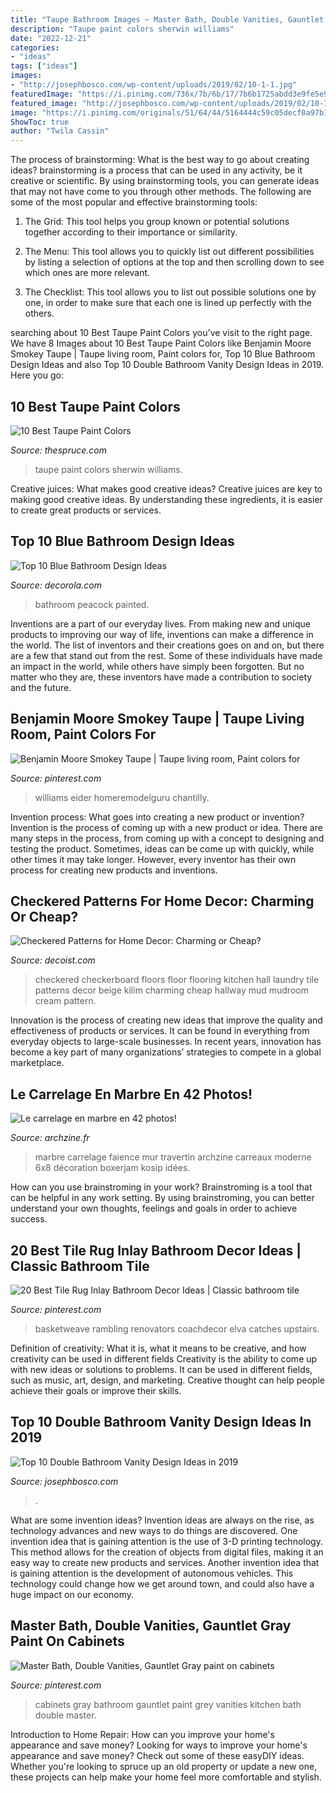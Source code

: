 ```yaml
---
title: "Taupe Bathroom Images ~ Master Bath, Double Vanities, Gauntlet Gray Paint On Cabinets"
description: "Taupe paint colors sherwin williams"
date: "2022-12-21"
categories:
- "ideas"
tags: ["ideas"]
images:
- "http://josephbosco.com/wp-content/uploads/2019/02/10-1-1.jpg"
featuredImage: "https://i.pinimg.com/736x/7b/6b/17/7b6b1725abdd3e9fe5e96823b70c902e--living-room-colors-taupe-living-room-decor.jpg"
featured_image: "http://josephbosco.com/wp-content/uploads/2019/02/10-1-1.jpg"
image: "https://i.pinimg.com/originals/51/64/44/5164444c59c05decf0a97b112b9bd2c6.jpg"
ShowToc: true
author: "Twila Cassin"
---
```



The process of brainstorming: What is the best way to go about creating ideas?
brainstorming is a process that can be used in any activity, be it creative or scientific. By using brainstorming tools, you can generate ideas that may not have come to you through other methods. The following are some of the most popular and effective brainstorming tools:
1. The Grid: This tool helps you group known or potential solutions together according to their importance or similarity.

2. The Menu: This tool allows you to quickly list out different possibilities by listing a selection of options at the top and then scrolling down to see which ones are more relevant.

3. The Checklist: This tool allows you to list out possible solutions one by one, in order to make sure that each one is lined up perfectly with the others.

	

		
searching about 10 Best Taupe Paint Colors you've visit to the right page. We have 8 Images about 10 Best Taupe Paint Colors like Benjamin Moore Smokey Taupe | Taupe living room, Paint colors for, Top 10 Blue Bathroom Design Ideas and also Top 10 Double Bathroom Vanity Design Ideas in 2019. Here you go:
		
    
## 10 Best Taupe Paint Colors

<img loading=lazy src="https://www.thespruce.com/thmb/66oBCZQFiJN4FlzrbFc2nZLIK3o=/6757x4744/filters:fill(auto,1)/Sherwin-Williams_LivingRoom_MothWingSW91741-5c6d8669c9e77c0001f24f0a.jpg" onerror="this.onerror=null;this.src='https://tse1.mm.bing.net/th?id=OIP.bPs1vEnx_z9XD5mTBrU24gHaFM&amp;pid=15.1';" alt="10 Best Taupe Paint Colors">

_Source: thespruce.com_

>taupe paint colors sherwin williams. 

	

Creative juices: What makes good creative ideas?
Creative juices are key to making good creative ideas. By understanding these ingredients, it is easier to create great products or services.

    
## Top 10 Blue Bathroom Design Ideas

<img loading=lazy src="http://www.decorola.com/wp-content/uploads/2014/11/totally-blue-cute-bathroom.jpg" onerror="this.onerror=null;this.src='https://tse1.mm.bing.net/th?id=OIP.ftO3jY8ZjvRp1qD3bNbO-QAAAA&amp;pid=15.1';" alt="Top 10 Blue Bathroom Design Ideas">

_Source: decorola.com_

>bathroom peacock painted. 

	

Inventions are a part of our everyday lives. From making new and unique products to improving our way of life, inventions can make a difference in the world. The list of inventors and their creations goes on and on, but there are a few that stand out from the rest. Some of these individuals have made an impact in the world, while others have simply been forgotten. But no matter who they are, these inventors have made a contribution to society and the future.

    
## Benjamin Moore Smokey Taupe | Taupe Living Room, Paint Colors For

<img loading=lazy src="https://i.pinimg.com/736x/7b/6b/17/7b6b1725abdd3e9fe5e96823b70c902e--living-room-colors-taupe-living-room-decor.jpg" onerror="this.onerror=null;this.src='https://tse1.mm.bing.net/th?id=OIP.kmGv-KeUqU6L4egjKGnm-AHaFj&amp;pid=15.1';" alt="Benjamin Moore Smokey Taupe | Taupe living room, Paint colors for">

_Source: pinterest.com_

>williams eider homeremodelguru chantilly. 

	

Invention process: What goes into creating a new product or invention?
Invention is the process of coming up with a new product or idea. There are many steps in the process, from coming up with a concept to designing and testing the product. Sometimes, ideas can be come up with quickly, while other times it may take longer. However, every inventor has their own process for creating new products and inventions.

    
## Checkered Patterns For Home Decor: Charming Or Cheap?

<img loading=lazy src="http://cdn.decoist.com/wp-content/uploads/2012/05/checkered-flooring-hall-with-open-kitchen-design.jpg" onerror="this.onerror=null;this.src='https://tse1.mm.bing.net/th?id=OIP.1HN0L-M4tVXm5Oz-R8nasQHaE5&amp;pid=15.1';" alt="Checkered Patterns for Home Decor: Charming or Cheap?">

_Source: decoist.com_

>checkered checkerboard floors floor flooring kitchen hall laundry tile patterns decor beige kilim charming cheap hallway mud mudroom cream pattern. 

	

Innovation is the process of creating new ideas that improve the quality and effectiveness of products or services. It can be found in everything from everyday objects to large-scale businesses. In recent years, innovation has become a key part of many organizations’ strategies to compete in a global marketplace.

    
## Le Carrelage En Marbre En 42 Photos!

<img loading=lazy src="https://archzine.fr/wp-content/uploads/2016/01/salle-de-bain-beige-marbre-de-carrare-prix-pour-la-salle-de-bain-taupe.jpg" onerror="this.onerror=null;this.src='https://tse1.mm.bing.net/th?id=OIP.wC4KY1Wb6pF43pgC7-6ZAAHaLH&amp;pid=15.1';" alt="Le carrelage en marbre en 42 photos!">

_Source: archzine.fr_

>marbre carrelage faience mur travertin archzine carreaux moderne 6x8 décoration boxerjam kosip idées. 

	

How can you use brainstroming in your work?
Brainstroming is a tool that can be helpful in any work setting. By using brainstroming, you can better understand your own thoughts, feelings and goals in order to achieve success.

    
## 20 Best Tile Rug Inlay Bathroom Decor Ideas | Classic Bathroom Tile

<img loading=lazy src="https://i.pinimg.com/originals/51/64/44/5164444c59c05decf0a97b112b9bd2c6.jpg" onerror="this.onerror=null;this.src='https://tse1.mm.bing.net/th?id=OIP.BQkOe9eAMsSLHX17G6CYYgHaLD&amp;pid=15.1';" alt="20 Best Tile Rug Inlay Bathroom Decor Ideas | Classic bathroom tile">

_Source: pinterest.com_

>basketweave rambling renovators coachdecor elva catches upstairs. 

	

Definition of creativity: What it is, what it means to be creative, and how creativity can be used in different fields
Creativity is the ability to come up with new ideas or solutions to problems. It can be used in different fields, such as music, art, design, and marketing. Creative thought can help people achieve their goals or improve their skills.

    
## Top 10 Double Bathroom Vanity Design Ideas In 2019

<img loading=lazy src="http://josephbosco.com/wp-content/uploads/2019/02/10-1-1.jpg" onerror="this.onerror=null;this.src='https://tse1.mm.bing.net/th?id=OIP.MVJvsCexhcUJr2fgwKg9qQHaLH&amp;pid=15.1';" alt="Top 10 Double Bathroom Vanity Design Ideas in 2019">

_Source: josephbosco.com_

>. 

	

What are some invention ideas?
Invention ideas are always on the rise, as technology advances and new ways to do things are discovered. One invention idea that is gaining attention is the use of 3-D printing technology. This method allows for the creation of objects from digital files, making it an easy way to create new products and services. Another invention idea that is gaining attention is the development of autonomous vehicles. This technology could change how we get around town, and could also have a huge impact on our economy.

    
## Master Bath, Double Vanities, Gauntlet Gray Paint On Cabinets

<img loading=lazy src="https://i.pinimg.com/736x/7e/54/c7/7e54c759b3b844663ac561d0347ff4e8--gauntlet-gray-gray-cabinets.jpg" onerror="this.onerror=null;this.src='https://tse4.mm.bing.net/th?id=OIP.jnTGm9m3hgctnvmbq3t4MADhEs&amp;pid=15.1';" alt="Master Bath, Double Vanities, Gauntlet Gray paint on cabinets">

_Source: pinterest.com_

>cabinets gray bathroom gauntlet paint grey vanities kitchen bath double master. 

	

Introduction to Home Repair: How can you improve your home's appearance and save money?
Looking for ways to improve your home's appearance and save money? Check out some of these easyDIY ideas. Whether you're looking to spruce up an old property or update a new one, these projects can help make your home feel more comfortable and stylish.


